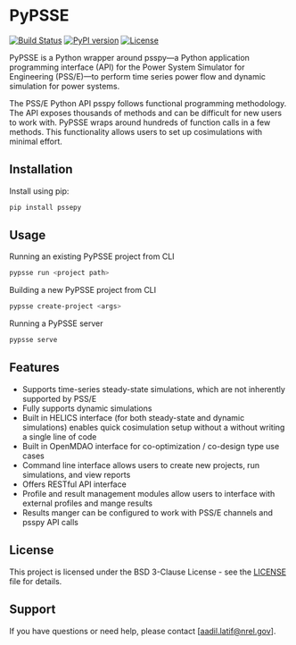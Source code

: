 
# PyPSSE

[![Build Status](https://travis-ci.org/your_username/your_package.svg?branch=master)](https://travis-ci.org/your_username/your_package)
[![PyPI version](https://badge.fury.io/py/your-package.svg)](https://badge.fury.io/py/your-package)
[![License](https://img.shields.io/badge/lincese-BSD3-blue)](https://opensource.org/licenses/BSD3)



PyPSSE is a Python wrapper around psspy—a Python application programming interface (API) for the Power System Simulator for Engineering (PSS/E)—to perform time series power flow and dynamic simulation for power systems.

The PSS/E Python API psspy follows functional programming methodology. The API exposes thousands of methods and can be difficult for new users to work with. PyPSSE wraps around hundreds of function calls in a few methods. This functionality allows users to set up cosimulations with minimal effort.

## Installation

Install using pip:

```bash
pip install pssepy
```

## Usage

Running an existing PyPSSE project from CLI

```bash
pypsse run <project path>
```

Building a new PyPSSE project from CLI

```bash
pypsse create-project <args>
```

Running a PyPSSE server

```bash
pypsse serve
```

## Features

- Supports time-series steady-state simulations, which are not inherently supported by PSS/E
- Fully supports dynamic simulations
- Built in HELICS interface (for both steady-state and dynamic simulations) enables quick cosimulation setup without a without writing a single line of code
- Built in OpenMDAO interface for co-optimization / co-design type use cases 
- Command line interface allows users to create new projects, run simulations, and view reports
- Offers RESTful API interface
- Profile and result management modules allow users to interface with external profiles and mange results
- Results manger can be configured to work with PSS/E channels and psspy API calls

## License

This project is licensed under the BSD 3-Clause License - see the [LICENSE](LICENSE) file for details.

## Support

If you have questions or need help, please contact [aadil.latif@nrel.gov].
